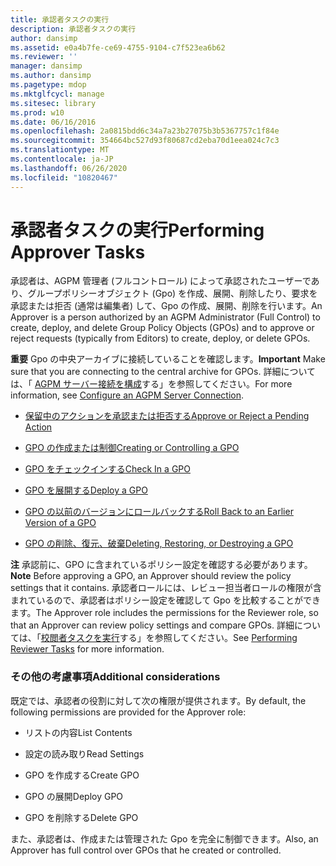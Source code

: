 ```yaml
---
title: 承認者タスクの実行
description: 承認者タスクの実行
author: dansimp
ms.assetid: e0a4b7fe-ce69-4755-9104-c7f523ea6b62
ms.reviewer: ''
manager: dansimp
ms.author: dansimp
ms.pagetype: mdop
ms.mktglfcycl: manage
ms.sitesec: library
ms.prod: w10
ms.date: 06/16/2016
ms.openlocfilehash: 2a0815bdd6c34a7a23b27075b3b5367757c1f84e
ms.sourcegitcommit: 354664bc527d93f80687cd2eba70d1eea024c7c3
ms.translationtype: MT
ms.contentlocale: ja-JP
ms.lasthandoff: 06/26/2020
ms.locfileid: "10820467"
---
```

# <span data-ttu-id="ba66d-103">承認者タスクの実行</span><span class="sxs-lookup"><span data-stu-id="ba66d-103">Performing Approver Tasks</span></span>


<span data-ttu-id="ba66d-104">承認者は、AGPM 管理者 (フルコントロール) によって承認されたユーザーであり、グループポリシーオブジェクト (Gpo) を作成、展開、削除したり、要求を承認または拒否 (通常は編集者) して、Gpo の作成、展開、削除を行います。</span><span class="sxs-lookup"><span data-stu-id="ba66d-104">An Approver is a person authorized by an AGPM Administrator (Full Control) to create, deploy, and delete Group Policy Objects (GPOs) and to approve or reject requests (typically from Editors) to create, deploy, or delete GPOs.</span></span>

<span data-ttu-id="ba66d-105">**重要** Gpo の中央アーカイブに接続していることを確認します。</span><span class="sxs-lookup"><span data-stu-id="ba66d-105">**Important** Make sure that you are connecting to the central archive for GPOs.</span></span> <span data-ttu-id="ba66d-106">詳細については、「 [AGPM サーバー接続を構成](configure-an-agpm-server-connection-agpm40.md)する」を参照してください。</span><span class="sxs-lookup"><span data-stu-id="ba66d-106">For more information, see [Configure an AGPM Server Connection](configure-an-agpm-server-connection-agpm40.md).</span></span>

 

-   [<span data-ttu-id="ba66d-107">保留中のアクションを承認または拒否する</span><span class="sxs-lookup"><span data-stu-id="ba66d-107">Approve or Reject a Pending Action</span></span>](approve-or-reject-a-pending-action-agpm40.md)

-   [<span data-ttu-id="ba66d-108">GPO の作成または制御</span><span class="sxs-lookup"><span data-stu-id="ba66d-108">Creating or Controlling a GPO</span></span>](creating-or-controlling-a-gpo-agpm40-app.md)

-   [<span data-ttu-id="ba66d-109">GPO をチェックインする</span><span class="sxs-lookup"><span data-stu-id="ba66d-109">Check In a GPO</span></span>](check-in-a-gpo-agpm40.md)

-   [<span data-ttu-id="ba66d-110">GPO を展開する</span><span class="sxs-lookup"><span data-stu-id="ba66d-110">Deploy a GPO</span></span>](deploy-a-gpo-agpm40.md)

-   [<span data-ttu-id="ba66d-111">GPO の以前のバージョンにロールバックする</span><span class="sxs-lookup"><span data-stu-id="ba66d-111">Roll Back to an Earlier Version of a GPO</span></span>](roll-back-to-an-earlier-version-of-a-gpo-agpm40.md)

-   [<span data-ttu-id="ba66d-112">GPO の削除、復元、破棄</span><span class="sxs-lookup"><span data-stu-id="ba66d-112">Deleting, Restoring, or Destroying a GPO</span></span>](deleting-restoring-or-destroying-a-gpo-agpm40.md)

<span data-ttu-id="ba66d-113">**注** 承認前に、GPO に含まれているポリシー設定を確認する必要があります。</span><span class="sxs-lookup"><span data-stu-id="ba66d-113">**Note** Before approving a GPO, an Approver should review the policy settings that it contains.</span></span> <span data-ttu-id="ba66d-114">承認者ロールには、レビュー担当者ロールの権限が含まれているので、承認者はポリシー設定を確認して Gpo を比較することができます。</span><span class="sxs-lookup"><span data-stu-id="ba66d-114">The Approver role includes the permissions for the Reviewer role, so that an Approver can review policy settings and compare GPOs.</span></span> <span data-ttu-id="ba66d-115">詳細については、「[校閲者タスクを実行](performing-reviewer-tasks-agpm40.md)する」を参照してください。</span><span class="sxs-lookup"><span data-stu-id="ba66d-115">See [Performing Reviewer Tasks](performing-reviewer-tasks-agpm40.md) for more information.</span></span>

 

### <span data-ttu-id="ba66d-116">その他の考慮事項</span><span class="sxs-lookup"><span data-stu-id="ba66d-116">Additional considerations</span></span>

<span data-ttu-id="ba66d-117">既定では、承認者の役割に対して次の権限が提供されます。</span><span class="sxs-lookup"><span data-stu-id="ba66d-117">By default, the following permissions are provided for the Approver role:</span></span>

-   <span data-ttu-id="ba66d-118">リストの内容</span><span class="sxs-lookup"><span data-stu-id="ba66d-118">List Contents</span></span>

-   <span data-ttu-id="ba66d-119">設定の読み取り</span><span class="sxs-lookup"><span data-stu-id="ba66d-119">Read Settings</span></span>

-   <span data-ttu-id="ba66d-120">GPO を作成する</span><span class="sxs-lookup"><span data-stu-id="ba66d-120">Create GPO</span></span>

-   <span data-ttu-id="ba66d-121">GPO の展開</span><span class="sxs-lookup"><span data-stu-id="ba66d-121">Deploy GPO</span></span>

-   <span data-ttu-id="ba66d-122">GPO を削除する</span><span class="sxs-lookup"><span data-stu-id="ba66d-122">Delete GPO</span></span>

<span data-ttu-id="ba66d-123">また、承認者は、作成または管理された Gpo を完全に制御できます。</span><span class="sxs-lookup"><span data-stu-id="ba66d-123">Also, an Approver has full control over GPOs that he created or controlled.</span></span>

 

 





